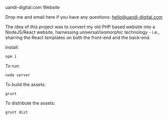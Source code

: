 uandi-digital.com Website

Drop me and email here if you have any questions: hello@uandi-digital.com

The idea of this project was to convert my old PHP based website into a NodeJS/React website, harnessing universal/isomorphic technology - i.e., sharring the React templates on both the front-end and the back-end.

Install:

    npm i

To run:

    node server

To build the assets:

    grunt

To distribute the assets:

    grunt dist
